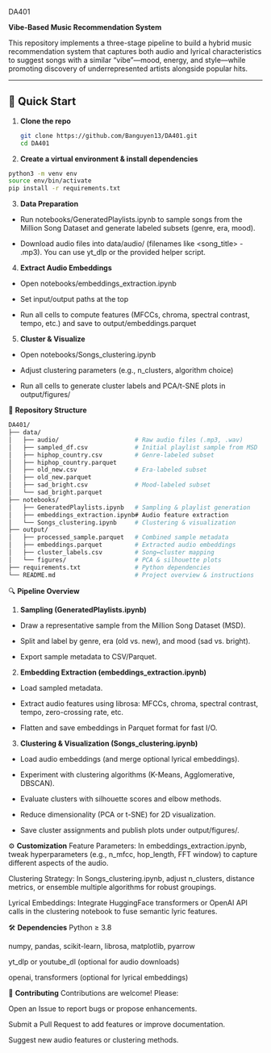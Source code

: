  DA401

**Vibe-Based Music Recommendation System**

This repository implements a three-stage pipeline to build a hybrid music recommendation system that captures both audio and lyrical characteristics to suggest songs with a similar “vibe”—mood, energy, and style—while promoting discovery of underrepresented artists alongside popular hits.

---

## 🚀 Quick Start

1. **Clone the repo**
   ```bash
   git clone https://github.com/Banguyen13/DA401.git
   cd DA401
2. **Create a virtual environment & install dependencies**

  ```bash
  python3 -m venv env
  source env/bin/activate
  pip install -r requirements.txt
  ```
3. **Data Preparation**

- Run notebooks/GeneratedPlaylists.ipynb to sample songs from the Million Song Dataset and generate labeled subsets (genre, era, mood).

- Download audio files into data/audio/ (filenames like <song_title> - <artist>.mp3). You can use yt_dlp or the provided helper script.

4. **Extract Audio Embeddings**

- Open notebooks/embeddings_extraction.ipynb

- Set input/output paths at the top

- Run all cells to compute features (MFCCs, chroma, spectral contrast, tempo, etc.) and save to output/embeddings.parquet

5. **Cluster & Visualize**

- Open notebooks/Songs_clustering.ipynb

- Adjust clustering parameters (e.g., n_clusters, algorithm choice)

- Run all cells to generate cluster labels and PCA/t-SNE plots in output/figures/

📂 **Repository Structure**
```bash
DA401/
├── data/
│   ├── audio/                     # Raw audio files (.mp3, .wav)
│   ├── sampled_df.csv             # Initial playlist sample from MSD
│   ├── hiphop_country.csv         # Genre-labeled subset
│   ├── hiphop_country.parquet
│   ├── old_new.csv                # Era-labeled subset
│   ├── old_new.parquet
│   ├── sad_bright.csv             # Mood-labeled subset
│   └── sad_bright.parquet
├── notebooks/
│   ├── GeneratedPlaylists.ipynb   # Sampling & playlist generation
│   ├── embeddings_extraction.ipynb# Audio feature extraction
│   └── Songs_clustering.ipynb     # Clustering & visualization
├── output/
│   ├── processed_sample.parquet   # Combined sample metadata
│   ├── embeddings.parquet         # Extracted audio embeddings
│   ├── cluster_labels.csv         # Song↔cluster mapping
│   └── figures/                   # PCA & silhouette plots
├── requirements.txt               # Python dependencies
└── README.md                      # Project overview & instructions
```
🔍 **Pipeline Overview**
1. **Sampling (GeneratedPlaylists.ipynb)**

- Draw a representative sample from the Million Song Dataset (MSD).

- Split and label by genre, era (old vs. new), and mood (sad vs. bright).

- Export sample metadata to CSV/Parquet.

2. **Embedding Extraction (embeddings_extraction.ipynb)**

- Load sampled metadata.

- Extract audio features using librosa: MFCCs, chroma, spectral contrast, tempo, zero-crossing rate, etc.

- Flatten and save embeddings in Parquet format for fast I/O.

3. **Clustering & Visualization (Songs_clustering.ipynb)**

- Load audio embeddings (and merge optional lyrical embeddings).

- Experiment with clustering algorithms (K-Means, Agglomerative, DBSCAN).

- Evaluate clusters with silhouette scores and elbow methods.

- Reduce dimensionality (PCA or t-SNE) for 2D visualization.

- Save cluster assignments and publish plots under output/figures/.

⚙️ **Customization**
Feature Parameters: In embeddings_extraction.ipynb, tweak hyperparameters (e.g., n_mfcc, hop_length, FFT window) to capture different aspects of the audio.

Clustering Strategy: In Songs_clustering.ipynb, adjust n_clusters, distance metrics, or ensemble multiple algorithms for robust groupings.

Lyrical Embeddings: Integrate HuggingFace transformers or OpenAI API calls in the clustering notebook to fuse semantic lyric features.

🛠 **Dependencies**
Python ≥ 3.8

numpy, pandas, scikit-learn, librosa, matplotlib, pyarrow

yt_dlp or youtube_dl (optional for audio downloads)

openai, transformers (optional for lyrical embeddings)

🤝 **Contributing**
Contributions are welcome! Please:

Open an Issue to report bugs or propose enhancements.

Submit a Pull Request to add features or improve documentation.

Suggest new audio features or clustering methods.

